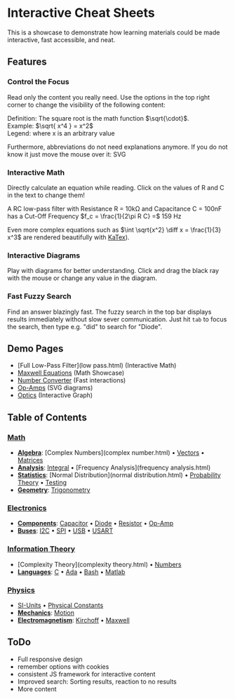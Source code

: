 # Interactive Cheat Sheets

This is a showcase to demonstrate how learning materials could be made interactive, fast accessible, and neat. 


## Features

### Control the Focus
Read only the content you really need. Use the options in the top right corner to change the visibility of the following content:<br>
<div class="definition">Definition: The square root is the math function $\sqrt{\cdot}$.<br></div><div class="example">
Example: $\sqrt{ x^4 } = x^2$<br>
<div class="legend">Legend: where x is an arbitrary value</div>
</div>

Furthermore, abbreviations do not need explanations anymore. If you do not know it just move the mouse over it: SVG 

### Interactive Math
Directly calculate an equation while reading. Click on the values of R and C in the text to change them!

A RC low-pass filter with Resistance R = <span id="R_val" onclick="askValue(this.id)">10k</span>Ω and Capacitance C = <span id="C_val" onclick="askValue(this.id)">100n</span>F has a Cut-Off Frequency $f_c = \frac{1}{2\pi R C} =$ <tspan id="F_val">159 Hz</tspan><br>

Even more complex equations such as 
$\int \sqrt{x^2} \diff x = \frac{1}{3} x^3$
are rendered beautifully with [KaTex](https://khan.github.io/KaTeX/)). 



### Interactive Diagrams
Play with diagrams for better understanding. Click and drag the black ray with the mouse or change any value in the diagram.

<object class="fig" style="width: 18em" id="obj_fraction" data="img/fraction.svg" type="image/svg+xml"></object>


### Fast Fuzzy Search
Find an answer blazingly fast. The fuzzy search in the top bar displays results immediately without slow sever communication. Just hit `tab` to focus the search, then type e.g. "did" to search for "Diode".



## Demo Pages
 * [Full Low-Pass Filter](low pass.html) (Interactive Math)
 * [Maxwell Equations](maxwell.html) (Math Showcase)
 * [Number Converter](numbers.html) (Fast interactions)
 * [Op-Amps](op-amp.html) (SVG diagrams)
 * [Optics](optic.html) (Interactive Graph)

## Table of Contents

### [Math](math.html)
* [**Algebra**](algebra.html): [Complex Numbers](complex number.html) • [Vectors](vector.html) • [Matrices](matrix.html)
* [**Analysis**](analysis.html): [Integral](integral.html) • [Frequency Analysis](frequency analysis.html)
* [**Statistics**](statistics.html): [Normal Distribution](normal distribution.html) • [Probability Theory](probability.html) • [Testing](testing.html)
* [**Geometry**](geometry.html): [Trigonometry](trigonometry.html)

### [Electronics](electronics.html)
* [**Components**](component.html): [Capacitor](capacitor.html) • [Diode](diode.html) • [Resistor](resistor.html) • [Op-Amp](op-amp.html)
* [**Buses**](bus.html): [I2C](i2c.html) • [SPI](spi.html) • [USB](usb.html) • [USART](usart.html)

### [Information Theory](it.html)
* [Complexity Theory](complexity theory.html) • [Numbers](numbers.html)
* [**Languages**](language.html): [C](c.html) • [Ada](ada.html) • [Bash](bash.html) • [Matlab](matlab.html)

### [Physics](physics.html)
* [SI-Units](si-units.html) • [Physical Constants](constants.html)
* [**Mechanics**](mechanics.html): [Motion](motion.html)
* [**Electromagnetism**](electromagnetism.html): [Kirchoff](kirchoff.html) • [Maxwell](maxwell.html)



## ToDo
* Full responsive design
* remember options with cookies
* consistent JS framework for interactive content
* Improved search: Sorting results, reaction to no results
* More content



<script type="text/javascript">
function RC_calcFrequency() {
 var C1 = getValue( document.getElementById("C_val").textContent );
 var R1 = getValue( document.getElementById("R_val").textContent );
 var F1 = document.getElementById("F_val");
 var freq = 1/(2 * Math.PI * C1 * R1);
 F1.textContent=freq.toPrecision(3)+" Hz";
 tau.textContent=(R1 * C1 * 1000).toPrecision(3)+" ms";
}

function syncValues(id, value){
    RC_calcFrequency();
}
</script>


